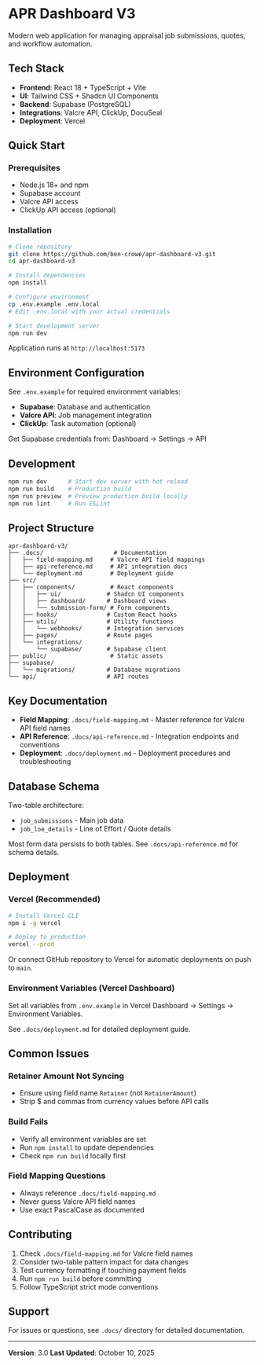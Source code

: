 # APR Dashboard V3

Modern web application for managing appraisal job submissions, quotes, and workflow automation.

## Tech Stack

- **Frontend**: React 18 + TypeScript + Vite
- **UI**: Tailwind CSS + Shadcn UI Components
- **Backend**: Supabase (PostgreSQL)
- **Integrations**: Valcre API, ClickUp, DocuSeal
- **Deployment**: Vercel

## Quick Start

### Prerequisites

- Node.js 18+ and npm
- Supabase account
- Valcre API access
- ClickUp API access (optional)

### Installation

```bash
# Clone repository
git clone https://github.com/ben-crowe/apr-dashboard-v3.git
cd apr-dashboard-v3

# Install dependencies
npm install

# Configure environment
cp .env.example .env.local
# Edit .env.local with your actual credentials

# Start development server
npm run dev
```

Application runs at `http://localhost:5173`

## Environment Configuration

See `.env.example` for required environment variables:

- **Supabase**: Database and authentication
- **Valcre API**: Job management integration
- **ClickUp**: Task automation (optional)

Get Supabase credentials from: Dashboard → Settings → API

## Development

```bash
npm run dev      # Start dev server with hot reload
npm run build    # Production build
npm run preview  # Preview production build locally
npm run lint     # Run ESLint
```

## Project Structure

```
apr-dashboard-v3/
├── .docs/                    # Documentation
│   ├── field-mapping.md     # Valcre API field mappings
│   ├── api-reference.md     # API integration docs
│   └── deployment.md        # Deployment guide
├── src/
│   ├── components/          # React components
│   │   ├── ui/             # Shadcn UI components
│   │   ├── dashboard/      # Dashboard views
│   │   └── submission-form/ # Form components
│   ├── hooks/              # Custom React hooks
│   ├── utils/              # Utility functions
│   │   └── webhooks/       # Integration services
│   ├── pages/              # Route pages
│   └── integrations/
│       └── supabase/       # Supabase client
├── public/                  # Static assets
├── supabase/
│   └── migrations/         # Database migrations
└── api/                    # API routes
```

## Key Documentation

- **Field Mapping**: `.docs/field-mapping.md` - Master reference for Valcre API field names
- **API Reference**: `.docs/api-reference.md` - Integration endpoints and conventions
- **Deployment**: `.docs/deployment.md` - Deployment procedures and troubleshooting

## Database Schema

Two-table architecture:
- `job_submissions` - Main job data
- `job_loe_details` - Line of Effort / Quote details

Most form data persists to both tables. See `.docs/api-reference.md` for schema details.

## Deployment

### Vercel (Recommended)

```bash
# Install Vercel CLI
npm i -g vercel

# Deploy to production
vercel --prod
```

Or connect GitHub repository to Vercel for automatic deployments on push to `main`.

### Environment Variables (Vercel Dashboard)

Set all variables from `.env.example` in Vercel Dashboard → Settings → Environment Variables.

See `.docs/deployment.md` for detailed deployment guide.

## Common Issues

### Retainer Amount Not Syncing
- Ensure using field name `Retainer` (not `RetainerAmount`)
- Strip $ and commas from currency values before API calls

### Build Fails
- Verify all environment variables are set
- Run `npm install` to update dependencies
- Check `npm run build` locally first

### Field Mapping Questions
- Always reference `.docs/field-mapping.md`
- Never guess Valcre API field names
- Use exact PascalCase as documented

## Contributing

1. Check `.docs/field-mapping.md` for Valcre field names
2. Consider two-table pattern impact for data changes
3. Test currency formatting if touching payment fields
4. Run `npm run build` before committing
5. Follow TypeScript strict mode conventions

## Support

For issues or questions, see `.docs/` directory for detailed documentation.

---

**Version**: 3.0
**Last Updated**: October 10, 2025
